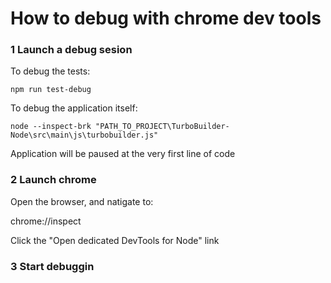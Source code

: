 # How to debug with chrome dev tools


### 1 Launch a debug sesion

To debug the tests:

    npm run test-debug

To debug the application itself:

    node --inspect-brk "PATH_TO_PROJECT\TurboBuilder-Node\src\main\js\turbobuilder.js"

Application will be paused at the very first line of code

### 2 Launch chrome

Open the browser, and natigate to:

chrome://inspect

Click the "Open dedicated DevTools for Node" link

### 3 Start debuggin